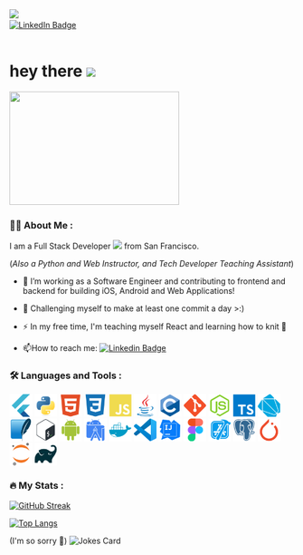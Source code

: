 <head>
  <link rel="stylesheet" href="https://cdn.jsdelivr.net/gh/devicons/devicon@latest/devicon.min.css">
</head>


<div align="left">
<div id="header">
  <img src="https://media.giphy.com/media/M9gbBd9nbDrOTu1Mqx/giphy.gif" width="100"/>
</div>

<div id="badges">
  <a href="https://www.linkedin.com/in/brooke-richards-swe">
    <img src="https://img.shields.io/badge/LinkedIn-blue?style=for-the-badge&logo=linkedin&logoColor=white" alt="LinkedIn Badge"/>
  </a>
</div>
<img src="https://komarev.com/ghpvc/?username=abrichards10&style=flat-square&color=blue" alt=""/>
<h1>
  hey there
  <img src="https://media.giphy.com/media/hvRJCLFzcasrR4ia7z/giphy.gif" width="30px"/>
</h1>
<div>
  <img src="https://media.giphy.com/media/l0HlNaQ6gWfllcjDO/giphy.gif" width="300" height="200"/>
</div>
</div>

### :woman_technologist: About Me :
I am a Full Stack Developer <img src="https://media.giphy.com/media/WUlplcMpOCEmTGBtBW/giphy.gif" width="30"> from San Francisco.

(_Also a Python and Web Instructor, and Tech Developer Teaching Assistant_)

- :telescope: I’m working as a Software Engineer and contributing to frontend and backend for building iOS, Android and Web Applications!

- :seedling: Challenging myself to make at least one commit a day >:)

- :zap: In my free time, I'm teaching myself React and learning how to knit 🧶

- :mailbox:How to reach me: [![Linkedin Badge](https://img.shields.io/badge/-LinkedIn-blue?style=flat&logo=Linkedin&logoColor=white)](https://www.linkedin.com/in/brooke-richards-swe)

### :hammer_and_wrench: Languages and Tools :

<div>
  <img src='https://github.com/devicons/devicon/blob/v2.15.1/icons/flutter/flutter-original.svg' width=40 height=40>
  <img src='https://github.com/devicons/devicon/blob/v2.15.1/icons/python/python-original.svg' width=40 height=40>
  <img src='https://github.com/devicons/devicon/blob/v2.15.1/icons/html5/html5-plain.svg' width=40 height=40>
  <img src='https://github.com/devicons/devicon/blob/v2.15.1/icons/css3/css3-plain.svg' width=40 height=40>
  <img src='https://github.com/devicons/devicon/blob/v2.15.1/icons/javascript/javascript-plain.svg' width=40 height=40>
  <img src='https://github.com/devicons/devicon/blob/v2.15.1/icons/java/java-original.svg' width=40 height=40>
  <img src='https://github.com/devicons/devicon/blob/v2.15.1/icons/c/c-original.svg' width=40 height=40>
  <img src='https://github.com/devicons/devicon/blob/v2.15.1/icons/git/git-original.svg' width=40 height=40>
  <img src='https://github.com/devicons/devicon/blob/v2.15.1/icons/nodejs/nodejs-original.svg' width=40 height=40>
  <img src='https://github.com/devicons/devicon/blob/v2.15.1/icons/typescript/typescript-plain.svg' width=40 height=40>
  <img src='https://github.com/devicons/devicon/blob/v2.15.1/icons/dart/dart-plain.svg' width=40 height=40>
  <img src='https://github.com/devicons/devicon/blob/v2.15.1/icons/sqlite/sqlite-original.svg' width=40 height=40>
  <img src='https://github.com/devicons/devicon/blob/v2.15.1/icons/bash/bash-original.svg' width=40 height=40>
  <img src='https://github.com/devicons/devicon/blob/v2.15.1/icons/android/android-plain.svg' width=40 height=40>
  <img src='https://github.com/devicons/devicon/blob/v2.15.1/icons/androidstudio/androidstudio-plain.svg' width=40 height=40>
  <img src='https://github.com/devicons/devicon/blob/v2.15.1/icons/docker/docker-plain.svg' width=40 height=40>
  <img src='https://github.com/devicons/devicon/blob/v2.15.1/icons/vscode/vscode-original.svg' width=40 height=40>
  <img src='https://github.com/devicons/devicon/blob/v2.15.1/icons/intellij/intellij-plain.svg' width=40 height=40>
  <img src='https://github.com/devicons/devicon/blob/v2.15.1/icons/figma/figma-original.svg' width=40 height=40>
  <img src='https://github.com/devicons/devicon/blob/v2.15.1/icons/xcode/xcode-plain.svg' width=40 height=40>
  <img src='https://github.com/devicons/devicon/blob/v2.15.1/icons/postgresql/postgresql-plain.svg' width=40 height=40>
  <img src='https://github.com/devicons/devicon/blob/v2.15.1/icons/pytorch/pytorch-original.svg' width=40 height=40>
  <img src='https://github.com/devicons/devicon/blob/v2.15.1/icons/jupyter/jupyter-original.svg' width=40 height=40>
  <img src='https://github.com/devicons/devicon/blob/v2.15.1/icons/gradle/gradle-plain.svg' width=40 height=40>
<!--   <img src='' width=40 height=40> -->

</div>

### :fire: My Stats :

[![GitHub Streak](http://github-readme-streak-stats.herokuapp.com?user=abrichards10&theme=dark&background=000000)](https://git.io/streak-stats)

[![Top Langs](https://github-readme-stats.vercel.app/api/top-langs/?username=abrichards10&layout=compact&theme=vision-friendly-dark)](https://github.com/anuraghazra/github-readme-stats)

(I'm so sorry 🫠) 
![Jokes Card](https://readme-jokes.vercel.app/api)
